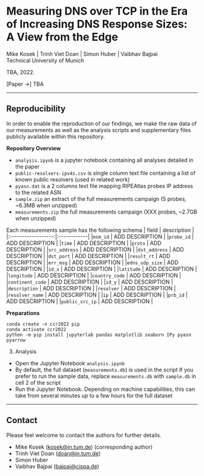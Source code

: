 # Measuring DNS over TCP in the Era of Increasing DNS Response Sizes: A View from the Edge

Mike Kosek | Trinh Viet Doan | Simon Huber | Vaibhav Bajpai  
Technical University of Munich

TBA, 2022.

[Paper &rarr;] TBA

---

## Reproducibility

In order to enable the reproduction of our findings, we make the raw data of our measurements as well as the analysis scripts and supplementary files publicly available within this repository.

__Repository Overview__
* `analysis.ipynb` is a jupyter notebook containing all analyses detailed in the paper
* `public-resolvers-ipv4s.csv` is single column text file containing  a list of known public resolvers (used in related work)
* `pyasn.dat` is a 2 columns text file mapping RIPEAtlas probes IP address to the related ASN
* `sample.zip` an extract of the full measurements campaign (5 probes, ~6.3MB when unzipped)
* `measurements.zip` the full measurements campaign (XXX probes, ~2.7GB when unzipped)

Each measurements sample has the following schema
| field              | description |
|:------------------:|:------------|
|`msm_id`            | ADD DESCRIPTION |
|`probe_id`          | ADD DESCRIPTION |
|`time`              | ADD DESCRIPTION |
|`proto`             | ADD DESCRIPTION |
|`src_address`       | ADD DESCRIPTION |
|`dst_address`       | ADD DESCRIPTION |
|`dst_port`          | ADD DESCRIPTION |
|`result_rt`         | ADD DESCRIPTION |
|`err_msg`           | ADD DESCRIPTION |
|`edns_udp_size`     | ADD DESCRIPTION |
|`id_x`              | ADD DESCRIPTION |
|`latitude`          | ADD DESCRIPTION |
|`longitude`         | ADD DESCRIPTION |
|`country_code`      | ADD DESCRIPTION |
|`continent_code`    | ADD DESCRIPTION |
|`id_y`              | ADD DESCRIPTION |
|`description`       | ADD DESCRIPTION |
|`resolver`          | ADD DESCRIPTION |
|`resolver_name`     | ADD DESCRIPTION |
|`ip`                | ADD DESCRIPTION |
|`prb_id`            | ADD DESCRIPTION |
|`public_src_ip`     | ADD DESCRIPTION |


__Preparations__
```
conda create -n ccr2022 pip
conda activate ccr2022
python -m pip install jupyterlab pandas matplotlib seaborn IPy pyasn pyarrow
```

3. Analysis
* Open the Jupyter Notebook ```analysis.ipynb```
* By default, the full dataset (```measurements.db```) is used in the script If you prefer to run the sample data, replace ```measurements.db``` with ```sample.db``` in cell 2 of the script
* Run the Jupyter Notebook. Depending on machine capabilities, this can take from several minutes up to a few hours for the full dataset

---

## Contact

Please feel welcome to contact the authors for further details.

* Mike Kosek (kosek@in.tum.de) (corresponding author)
* Trinh Viet Doan (doan@in.tum.de)
* Simon Huber
* Vaibhav Bajpai (bajpai@cispa.de)
